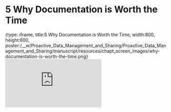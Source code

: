 # 5 Why Documentation is Worth the Time
 
{type: iframe, title:5 Why Documentation is Worth the Time, width:800, height:600, poster:/__w/Proactive_Data_Management_and_Sharing/Proactive_Data_Management_and_Sharing/manuscript/resources/chapt_screen_images/why-documentation-is-worth-the-time.png}
![](http://hutchdatascience.org/Proactive_Data_Management_and_Sharing/why-documentation-is-worth-the-time.html)
 

 
